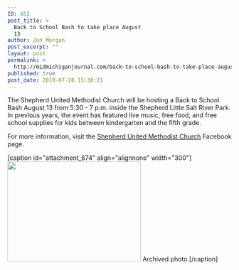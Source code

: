 ```yaml
---
ID: 652
post_title: >
  Back to School Bash to take place August
  13
author: Jon Morgan
post_excerpt: ""
layout: post
permalink: >
  http://midmichiganjournal.com/back-to-school-bash-to-take-place-august-13
published: true
post_date: 2019-07-28 15:38:21
---
```

The Shepherd United Methodist Church will be hosting a Back to School Bash August 13 from 5:30 - 7 p.m. inside the Shepherd Little Salt River Park. In previous years, the event has featured live music, free food, and free school supplies for kids between kindergarten and the fifth grade.

For more information, visit the <a href="http://midmichiganjournal.com/business/shepherd-united-methodist-church">Shepherd United Methodist Church</a> Facebook page.

[caption id="attachment_674" align="alignnone" width="300"]<a href="http://midmichiganjournal.com/back-to-school-bash-to-take-place-august-13/sumc_backtoschool1" rel="attachment wp-att-674"><img class="wp-image-674 size-medium" src="http://midmichiganjournal.com/wp-content/uploads/2019/07/sumc_backtoschool1-300x225.jpg" alt="" width="300" height="225"></a> Archived photo.[/caption]